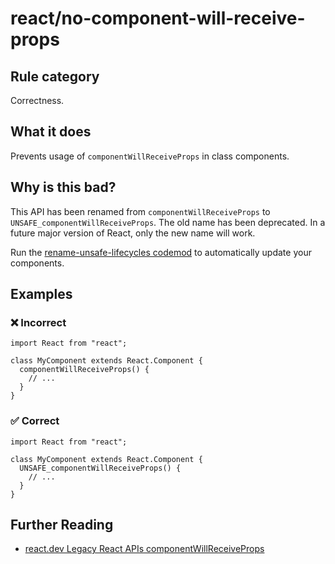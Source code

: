 # react/no-component-will-receive-props

## Rule category

Correctness.

## What it does

Prevents usage of `componentWillReceiveProps` in class components.

## Why is this bad?

This API has been renamed from `componentWillReceiveProps` to `UNSAFE_componentWillReceiveProps`. The old name has been deprecated. In a future major version of React, only the new name will work.

Run the [rename-unsafe-lifecycles codemod](https://github.com/reactjs/react-codemod#rename-unsafe-lifecycles) to automatically update your components.

## Examples

### ❌ Incorrect

```tsx
import React from "react";

class MyComponent extends React.Component {
  componentWillReceiveProps() {
    // ...
  }
}
```

### ✅ Correct

```tsx
import React from "react";

class MyComponent extends React.Component {
  UNSAFE_componentWillReceiveProps() {
    // ...
  }
}
```

## Further Reading

- [react.dev Legacy React APIs componentWillReceiveProps](https://react.dev/reference/react/Component#componentwillreceiveprops)
